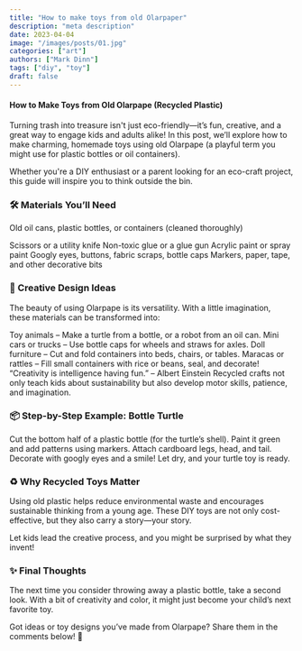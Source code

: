 ```yaml
---
title: "How to make toys from old Olarpaper"
description: "meta description"
date: 2023-04-04
image: "/images/posts/01.jpg"
categories: ["art"]
authors: ["Mark Dinn"]
tags: ["diy", "toy"]
draft: false
---
```


#### How to Make Toys from Old Olarpape (Recycled Plastic)
Turning trash into treasure isn't just eco-friendly—it’s fun, creative, and a great way to engage kids and adults alike! In this post, we’ll explore how to make charming, homemade toys using old Olarpape (a playful term you might use for plastic bottles or oil containers).

Whether you're a DIY enthusiast or a parent looking for an eco-craft project, this guide will inspire you to think outside the bin.

### 🛠 Materials You’ll Need
Old oil cans, plastic bottles, or containers (cleaned thoroughly)

Scissors or a utility knife
Non-toxic glue or a glue gun
Acrylic paint or spray paint
Googly eyes, buttons, fabric scraps, bottle caps
Markers, paper, tape, and other decorative bits

### 🎨 Creative Design Ideas
The beauty of using Olarpape is its versatility. With a little imagination, these materials can be transformed into:

Toy animals – Make a turtle from a bottle, or a robot from an oil can.
Mini cars or trucks – Use bottle caps for wheels and straws for axles.
Doll furniture – Cut and fold containers into beds, chairs, or tables.
Maracas or rattles – Fill small containers with rice or beans, seal, and decorate!
“Creativity is intelligence having fun.” – Albert Einstein
Recycled crafts not only teach kids about sustainability but also develop motor skills, patience, and imagination.

### 📦 Step-by-Step Example: Bottle Turtle
Cut the bottom half of a plastic bottle (for the turtle’s shell).
Paint it green and add patterns using markers.
Attach cardboard legs, head, and tail.
Decorate with googly eyes and a smile!
Let dry, and your turtle toy is ready.

### ♻️ Why Recycled Toys Matter
Using old plastic helps reduce environmental waste and encourages sustainable thinking from a young age. These DIY toys are not only cost-effective, but they also carry a story—your story.

Let kids lead the creative process, and you might be surprised by what they invent!

### ✨ Final Thoughts
The next time you consider throwing away a plastic bottle, take a second look. With a bit of creativity and color, it might just become your child’s next favorite toy.

Got ideas or toy designs you’ve made from Olarpape? Share them in the comments below! 💬